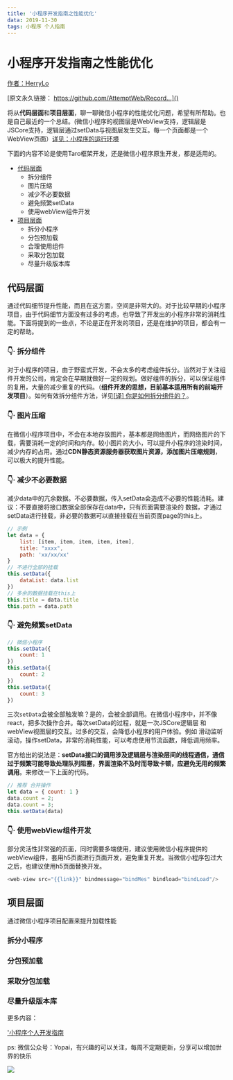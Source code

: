 ```yaml
---
title: '小程序开发指南之性能优化'
data: 2019-11-30
tags: 小程序 个人指南
---
```

# 小程序开发指南之性能优化

[作者：HerryLo](https://github.com/HerryLo)

[原文永久链接： https://github.com/AttemptWeb/Record...]()

将从**代码层面**和**项目层面**，聊一聊微信小程序的性能优化问题，希望有所帮助。也是自己最近的一个总结。(微信小程序的视图层是WebView支持，逻辑层是JSCore支持，逻辑层通过setData与视图层发生交互。每一个页面都是一个WebView页面）[详见：小程序的运行环境](https://developers.weixin.qq.com/miniprogram/dev/framework/runtime/env.html)

下面的内容不论是使用Taro框架开发，还是微信小程序原生开发，都是适用的。

* [代码层面](#代码层面)
    * 拆分组件
    * 图片压缩
    * 减少不必要数据
    * 避免频繁setData
    * 使用webView组件开发
* [项目层面](#项目层面)
    * 拆分小程序
    * 分包预加载
    * 合理使用组件
    * 采取分包加载
    * 尽量升级版本库

## 代码层面

通过代码细节提升性能，而且在这方面，空间是非常大的。对于比较早期的小程序项目，由于代码细节方面没有过多的考虑，也导致了开发出的小程序非常的消耗性能。下面将提到的一些点，不论是正在开发的项目，还是在维护的项目，都会有一定的帮助。

### 👇· 拆分组件

对于小程序的项目，由于野蛮式开发，不会太多的考虑组件拆分。当然对于关注组件开发的公司，肯定会在早期就做好一定的规划。做好组件的拆分，可以保证组件的复用，大量的减少重复的代码。（**组件开发的思想，目前基本适用所有的前端开发项目**）。如何有效拆分组件方法，详见[[译] 你是如何拆分组件的？](https://juejin.im/post/59aa7f8c6fb9a024747f13b7)。

### 👇· 图片压缩

在微信小程序项目中，不会在本地存放图片，基本都是网络图片，而网络图片的下载，需要消耗一定的时间和内存。较小图片的大小，可以提升小程序的渲染时间，减少内存的占用。通过**CDN静态资源服务器获取图片资源，添加图片压缩规则**，可以极大的提升性能。

### 👇· 减少不必要数据

减少data中的亢余数据。不必要数据，传入setData会造成不必要的性能消耗。建议：不要直接将接口数据全部保存在data中，只有页面需要渲染的 数据，才通过setData进行挂载，非必要的数据可以直接挂载在当前页面page的this上。

```javascript
// 示例
let data = {
    list: [item, item, item, item, item],
    title: "xxxx",
    path: 'xx/xx/xx'
}
// 不进行全部的挂载
this.setData({
    dataList: data.list
})
// 多余的数据挂载在this上
this.title = data.title
this.path = data.path
```

### 👇· 避免频繁setData

```javascript
// 微信小程序
this.setData({
    count: 1
})
this.setData({
    count: 2
})
this.setData({
    count: 3
})
```
三次```setData```会被全部触发嘛？是的，会被全部调用。在微信小程序中，并不像react，把多次操作合并。每次setData的过程，就是一次JSCore逻辑层 和 webView视图层的交互。过多的交互，会降低小程序的用户体验。例如 滑动监听滚动，操作setData，非常的消耗性能，可以考虑使用节流函数，降低调用频率。

官方给出的说法是：**setData接口的调用涉及逻辑层与渲染层间的线程通信，通信过于频繁可能导致处理队列阻塞，界面渲染不及时而导致卡顿，应避免无用的频繁调用**。来修改一下上面的代码。

```javascript
// 推荐 合并操作
let data = { count: 1 }
data.count = 2;
data.count = 3;
this.setData(data)
```
### 👇· 使用webView组件开发

部分灵活性非常强的页面，同时需要多端使用，建议使用微信小程序提供的webView组件，套用h5页面进行页面开发，避免重复开发。当微信小程序包过大之后，也建议使用h5页面替换开发。

```javascript
<web-view src="{{link}}" bindmessage="bindMes" bindload="bindLoad"/>
```

## 项目层面

通过微信小程序项目配置来提升加载性能

### 拆分小程序
### 分包预加载
### 采取分包加载
### 尽量升级版本库

更多内容：

['小程序个人开发指南](https://didiheng.com/front/2019-07-22.html)

ps: 微信公众号：Yopai，有兴趣的可以关注，每周不定期更新，分享可以增加世界的快乐

![](/webChat1.png)